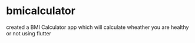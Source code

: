 # bmicalculator

created a BMI Calculator app which will calculate wheather you are healthy or not using flutter
